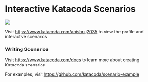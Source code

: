 # Interactive Katacoda Scenarios

[![](http://shields.katacoda.com/katacoda/anishraj2035/count.svg)](https://www.katacoda.com/anishraj2035 "Get your profile on Katacoda.com")

Visit https://www.katacoda.com/anishraj2035 to view the profile and interactive scenarios

### Writing Scenarios
Visit https://www.katacoda.com/docs to learn more about creating Katacoda scenarios

For examples, visit https://github.com/katacoda/scenario-example
